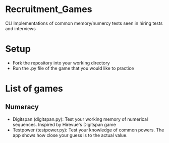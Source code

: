 # Recruitment_Games
CLI Implementations of common memory/numercy tests seen in hiring tests and interviews

# Setup

* Fork the repository into your working directory
* Run the .py file of the game that you would like to practice

# List of games
## Numeracy
* Digitspan (digitspan.py): Test your working memory of numerical sequences. Inspired by Hirevue's Digitspan game
* Testpower (testpower.py): Test your knowledge of common powers. The app shows how close your guess is to the actual value.
